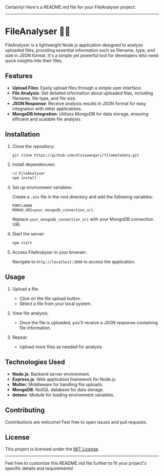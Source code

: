 Certainly! Here's a README.md file for your FileAnalyser project:

---

# FileAnalyser 📁📄

FileAnalyser is a lightweight Node.js application designed to analyze uploaded files, providing essential information such as filename, type, and size in JSON format. It's a simple yet powerful tool for developers who need quick insights into their files.

## Features

- **Upload Files**: Easily upload files through a simple user interface.
- **File Analysis**: Get detailed information about uploaded files, including filename, file type, and file size.
- **JSON Response**: Receive analysis results in JSON format for easy integration with other applications.
- **MongoDB Integration**: Utilizes MongoDB for data storage, ensuring efficient and scalable file analysis.

## Installation

1. Clone the repository:

   ```bash
   git clone https://github.com/elviswangari/filemetadata.git
   ```

2. Install dependencies:

   ```bash
   cd FileAnalyser
   npm install
   ```

3. Set up environment variables:

   Create a `.env` file in the root directory and add the following variables:

   ```plaintext
   PORT=3000
   MONGO_URI=your_mongodb_connection_uri
   ```

   Replace `your_mongodb_connection_uri` with your MongoDB connection URI.

4. Start the server:

   ```bash
   npm start
   ```

5. Access FileAnalyser in your browser:

   Navigate to `http://localhost:3000` to access the application.

## Usage

1. Upload a file:

   - Click on the file upload button.
   - Select a file from your local system.

2. View file analysis:

   - Once the file is uploaded, you'll receive a JSON response containing file information.

3. Repeat:

   - Upload more files as needed for analysis.

## Technologies Used

- **Node.js**: Backend server environment.
- **Express.js**: Web application framework for Node.js.
- **Multer**: Middleware for handling file uploads.
- **MongoDB**: NoSQL database for data storage.
- **dotenv**: Module for loading environment variables.

## Contributing

Contributions are welcome! Feel free to open issues and pull requests.

## License

This project is licensed under the [MIT License](LICENSE).

---

Feel free to customize this README.md file further to fit your project's specific details and requirements!

